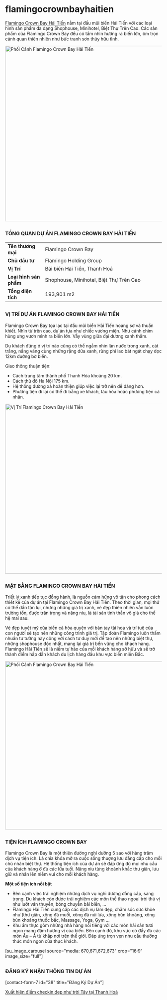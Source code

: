 # flamingocrownbayhaitien
<a href="https://phanrealty.com/flamingo-crown-bay-hai-tien/">Flamingo Crown Bay Hải Tiến</a> nằm tại đầu mũi biển Hải Tiến với các loại hình sản phẩm đa dạng Shophouse, Minihotel, Biệt Thự Trên Cao. Các sản phẩm của Flamingo Crown Bay đều có tầm nhìn hướng ra biển lớn, ôm trọn cảnh quan thiên nhiên như bức tranh sơn thủy hữu tình.

<img class="aligncenter size-full wp-image-666" src="https://phanrealty.com/wp-content/uploads/2020/02/phoi-canh-flamingo-crown-bay-hai-tien.jpg" alt="Phối Cảnh Flamingo Crown Bay Hải Tiến" width="1000" height="563" />
<h2><span style="font-size: 12pt;">TỔNG QUAN DỰ ÁN FLAMINGO CROWN BAY HẢI TIẾN</span></h2>
<table>
<tbody>
<tr>
<td style="width: 153px;"><strong>Tên thương mại</strong></td>
<td style="width: 645px;">Flamingo Crown Bay</td>
</tr>
<tr>
<td style="width: 153px;"><strong>Chủ đầu tư</strong></td>
<td style="width: 645px;">Flamingo Holding Group</td>
</tr>
<tr>
<td style="width: 153px;"><strong>Vị Trí</strong></td>
<td style="width: 645px;">Bãi biển Hải Tiến, Thanh Hoá</td>
</tr>
<tr>
<td style="width: 153px;"><strong>Loại hình sản phẩm</strong></td>
<td style="width: 645px;">Shophouse, Minihotel, Biệt Thự Trên Cao</td>
</tr>
<tr>
<td style="width: 153px;"><strong>Tổng diện tích</strong></td>
<td style="width: 645px;">193,901 m2</td>
</tr>
</tbody>
</table>
<h2><span style="font-size: 12pt;">VỊ TRÍ DỰ ÁN FLAMINGO CROWN BAY HẢI TIẾN</span></h2>
Flamingo Crown Bay tọa lạc tại đầu mũi biển Hải Tiến hoang sơ và thuần khiết. Nhìn từ trên cao, dự án tựa như chiếc vương miện. Như cánh chim hùng ưng vươn mình ra biển lớn. Vẫy vùng giữa đại dương xanh thẳm.

Du khách đứng ở vị trí nào cũng có thể ngắm nhìn làn nước trong xanh, cát trắng, nắng vàng cùng những rặng dừa xanh, rừng phi lao bát ngát chạy dọc 12km đường bờ biển.

Giao thông thuận tiện:
<ul>
 	<li>Cách trung tâm thành phố Thanh Hóa khoảng 20 km.</li>
 	<li>Cách thủ đô Hà Nội 175 km.</li>
 	<li>Hệ thống đường xá hoàn thiện giúp việc lại trở nên dễ dàng hơn.</li>
 	<li>Phương tiện đi lại có thể đi bằng xe khách, tàu hỏa hoặc phương tiện cá nhân.</li>
</ul>
<img class="aligncenter wp-image-668 size-full" src="https://phanrealty.com/wp-content/uploads/2020/02/vi-tri-flamingo-crown-bay-hai-tien.jpg" alt="Vị Trí Flamingo Crown Bay Hải Tiến" width="852" height="545" />
<h2><span style="font-size: 12pt;">MẶT BẰNG FLAMINGO CROWN BAY HẢI TIẾN</span></h2>
Triết lý xanh tiếp tục đồng hành, là nguồn cảm hứng vô tận cho phong cách thiết kế của dự án tại Flamingo Crown Bay Hải Tiến. Theo thời gian, mọi thứ có thể dần tàn lụi, nhưng những giá trị xanh, vẻ đẹp thiên nhiên vẫn luôn trường tồn, được trân trọng và nâng niu, là tài sản tinh thần vô giá cho thế hệ mai sau.

Vẻ đẹp tuyệt mỹ của biển cả hòa quyện với bàn tay tài hoa và trí tuệ của con người sẽ tạo nên những công trình giá trị. Tập đoàn Flamingo luôn thấm nhuần tư tưởng này cộng với cách tư duy mới để tạo nên những biệt thự, những shophouse độc nhất, mang lại giá trị bền vững cho khách hàng. Flamingo Hải Tiến sẽ là niềm tự hào của mỗi khách hàng sở hữu và sẽ trở thành điểm hấp dẫn khách du lịch hàng đầu khu vực biển miền Bắc.

<img class="aligncenter size-full wp-image-669" src="https://phanrealty.com/wp-content/uploads/2020/02/phoi-canh-flamingo-crown-bay-hai-tien-2.jpg" alt="Phối Cảnh Flamingo Crown Bay Hải Tiến" width="960" height="540" />
<h2><span style="font-size: 12pt;">TIỆN ÍCH FLAMINGO CROWN BAY</span></h2>
Flamingo Crown Bay là một thiên đường nghỉ dưỡng 5 sao với hàng trăm dịch vụ tiện ích. Là chìa khóa mở ra cuộc sống thượng lưu đẳng cấp cho mỗi chủ nhân biệt thự. Hệ thống tiện ích của dự án sẽ đáp ứng đủ mọi nhu cầu của khách hàng ở đủ các lứa tuổi. Nâng niu từng khoảnh khắc thư giãn, lưu giữ và nhân lên niềm vui cho mỗi khách hàng.

<strong>Một số tiện ích nổi bật</strong>
<ul>
 	<li>Bên cạnh việc trải nghiệm những dịch vụ nghỉ dưỡng đẳng cấp, sang trọng. Du khách còn được trải nghiệm các môn thể thao ngoài trời thú vị như lướt ván thuyền, bóng chuyền bãi biển, …</li>
 	<li>Flamingo Hải Tiến cung cấp các dịch vụ làm đẹp, chăm sóc sức khỏe như (thư giãn, xông đá muối, xông đá núi lửa, xông bùn khoáng, xông bùn khoáng thuốc bắc, Massage, Yoga, Gym …</li>
 	<li>Khu ẩm thực gồm những nhà hàng nổi tiếng với các món hải sản tươi ngon mang đậm hương vị của biến. Bên cạnh đó, khu vực có đầy đủ các món Âu – Á từ khắp nơi trên thế giới. Đáp ứng trọn vẹn nhu cầu thưởng thức món ngon của thực khách.</li>
</ul>
[su_image_carousel source="media: 670,671,672,673" crop="16:9" image_size="full"]
<h2><span style="font-size: 12pt;">ĐĂNG KÝ NHẬN THÔNG TIN DỰ ÁN</span></h2>
[contact-form-7 id="38" title="Đăng Ký Dự Án"]

<a href="https://dantri.com.vn/du-lich/xuat-hien-diem-checkin-dep-nhu-troi-tay-o-thanh-hoa-20190527101832054.htm">Xuất hiện điểm checkin đẹp như trời Tây tại Thanh Hoá</a>

&nbsp;
